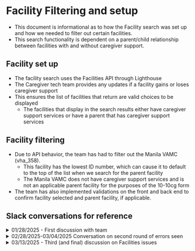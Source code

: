 # Facility Filtering and setup
- This document is informational as to how the Facility search was set up and how we needed to filter out certain facilities.
- This search functionality is dependent on a parent/child relationship between facilities with and without caregiver support.

## Facility set up
- The facility search uses the Facilities API through Lighthouse
- The Caregiver tech team provides any updates if a facility gains or loses caregiver support
- This ensures the list of facilities that return are valid choices to be displayed
     - The facilities that display in the search results either have caregiver support services or have a parent that has caregiver support services
 
## Facility filtering
- Due to API behavior, the team has had to filter out the Manila VAMC (vha_358).
     - This facility has the lowest ID number, which can cause it to default to the top of the list when we search for the parent facility
     - The Manila VAMC does not have caregiver support services and is not an applicable parent facility for the purposes of the 10-10cg form
- The team has also implemented validations on the front and back end to confirm facility selected and parent facility, if applicable.

## Slack conversations for reference

<details>
     <Summary>01/28/2025 - First discussion with team</Summary>

**Mitch Saltykov**
Jan 28th at 8:06 AM

Hey, Heather Justice Brandon Cooper and I have been looking at the CG issue with folks looking in Santa Fe but being redirected to Manilla. There was a bug in how we handled requests for parent facilities that aren't in the initial result set, which we've worked through, but we noticed that the Manilla facility (vha_358) does not offer Caregiver Support services. We didn't notice this before because the Philippine Islands' "state" code varies between "PI" and "PH" across the app.
Do we know what Caregivers in Manilla are supposed to do for support? It's the only international VA health office, and it's not like any other facilities are going to be "close enough", right? With this bug fixed, we won't be sending folks to Manilla from Santa Fe, but we will still have no options for Philippine Veterans' Caregivers....

Best-case scenario would be that this is an oversight, and the facility's Lighthouse data should be updated to reflect that it does offer caregiver services. But if not...? This is the only parent facility in our system that  doesn't offer Caregiver Services.
Should we special-case this to direct to a different facility that does offer them? Should we block Caregiver signups from the Philippines? Should we allow these signups even though the facility won't offer the support they'd need, since it gets them in the system?
... do we have a sense of how many CG applications we get from the Philippines, for that matter? Would be good to know the scope of this issue.

**Heather Justice**
  Jan 28th at 8:10 AM
The CG program only applies to US based facilities and Veterans residing in US (and territories)
So the Manila facility is not applicable
In theory, it should not come up as a valid parent facility for a US clinic (edited) 

**Mitch Saltykov**
  Jan 28th at 8:13 AM
well, it won't come up for US searches any more, but if you search for the address ("Pasay City") or Manila, it comes up.

**Heather Justice**
  Jan 28th at 8:13 AM
I suppose we should consider user behavior.  When asked where the Veteran seeks care, would they search for the Manila location?
unlikely but it could happen..

**Mitch Saltykov**
  Jan 28th at 8:14 AM
to recap, the logic is:
caregiver searches for a facility
we show a list
they pick one
if they pick one that offers caregiver services, we assign them that same one
if not, we assign them its parent facility
all parent facilities offer caregiver support
... except for this one Manila facility, which is its own parent but doesn't
(all parent facilities are their own parents)

**Brandon Cooper**
  Jan 28th at 8:16 AM
In the case that a Veteran has legitimately selected Manila as their location, we would submit it and Carma would flag it as not valid, which at that point they have now started the process of applying and Carma can figure out where they should get care? The alternative is to block it, which would then either lead the Veteran to not apply, or select a facility somewhere in the US? I don't know which is more desirable. An edge case for sure, though.

**Heather Justice**
  Jan 28th at 8:17 AM
Also a good point.  At least if they apply, based on the last convo we had with CG stakeholders that they want people to just apply, this could be a valid edge case and most likely rare

**Brandon Cooper**
  Jan 28th at 8:18 AM
As far as we can tell this is the only parent VA Facility that does not offer caregiver services. We missed it previously because the value used for the state code was changed from what it was in vets-json-schema.

**Heather Justice**
  Jan 28th at 8:20 AM
Ok.. and what is the effort if we wanted to filter it out?

**Mitch Saltykov**
  Jan 28th at 8:25 AM
we're talking through options... it depends on what UX we want:
if it's not too frustrating, an easy solution would be to let them search for whatever facility, even this one if they e.g., put in a Philippine address, then after the select it we check if it's this one facility. if so, we tell them there's no caregiver support facility on the page we now use for confirmation.
we could prevent them from even picking the Manila facility, but that might be worse? like, I don't want people frustrated by us telling them the VA facility the Vet definitely already uses doesn't exist. (edited) 

**Heather Justice**
  Jan 28th at 8:30 AM
what are the chances that a Veteran uses the Manila facility if they live in the US

**Brandon Cooper**
  Jan 28th at 8:30 AM
I'd have to imagine very low?

**Mitch Saltykov**
  Jan 28th at 8:30 AM
we could raise warnings earlier, during the Vet address input? but maybe there are legitimate situations where a Vet lives in the Philippines and has a caregiver who doesn't or something?

**Heather Justice**
  Jan 28th at 8:31 AM
They cant

**Mitch Saltykov**
  Jan 28th at 8:31 AM
How much remote care do Caregivers offer?

ok

**Heather Justice**
  Jan 28th at 8:31 AM
The Veteran has to live in the US or US Territory.  This is tru for health enrollment too
so if the Veteran is enrolled in VA health care (which is required for this program), then they must reside in US.  Then it would follow that the facility they visit must also be in US

**Brandon Cooper**
  Jan 28th at 8:33 AM
Do we consider leaving it as is for now, and if we hear of a bunch of Veterans legitimately enrolling in caregiver support then we look at filtering it out?

**Heather Justice**
  Jan 28th at 8:34 AM
I think so yes.  It seems the least likely use case

**Mitch Saltykov**
  Jan 28th at 8:34 AM
but the Manila facility does offer some services:
https://www.va.gov/manila-va-clinic/
The Manila VA Outpatient Clinic (Manila VA OPC) is the only VA facility located in a foreign country. The eligibility criteria to receive medical services for Veterans living or traveling outside the United States are different than for Veterans located in the United States and its territories. The Manila VA OPC and VA Foreign Medical Program (FMP) provide medical care to Veterans only for their VA-rated, service-connected disability, or any disability associated with and held to be aggravating a VA-rated, service-connected disability (in accordance with 38 U.S.C. 1724 and 38 C.F.R. 17.35).

"don't do anything" has a considerably lower effort-estimate than "that stuff we said"!

do we already have a dashboard or something tracking where requests come from in or out of the US? if this search volume is zero that'd be great to know


**Heather Justice**
  Jan 28th at 8:43 AM
hmm.. let me check something.  We dont have a dashboard, but i have a list of users that changed or got rerouted to another facility (from when I was looking up how often that happens)

ok I can say that from Jan 2022 - Jan 2023, no cases were ever transferred to or from Manila VA facility


**Mitch Saltykov**
  Jan 28th at 8:49 AM
outstanding!


**Heather Justice**
  Jan 28th at 8:50 AM
Ok so based on a rare occurrence and likelihood that someone would intentionally search and select the Manila VA facility, we agree to not filter it out at this time?

</details>

<details>
     <Summary>02/28/2025-03/04/2025 Conversation on second round of errors seen</Summary>

**Heather Justice**
  Feb 28th at 12:27 PM
Hey there Mitch Saltykov and Brandon Cooper
 - we just got an email from Gaspare (CG) that they got a form with Manila facility.  We will need to look into this, see if we can identify the actual facility, and see what we can do to resolve this issue (crazy how Manila keeps coming into our lives!)
We received an unroutable online 10-10CG (Case CD-1890659); The VA Medical Center that populated on the pdf is just “358”, which I think might be the Manila VA Clinic.
Upon testing the online application screen, there does not appear to be a confirmation screen for an associated VA Medical Center for this clinic. I’ve also noticed that when you type certain data in the search facility field, like 3 digit numbers, like 123, 333, 444 etc. – Manila VA Clinic comes up as a search result.
Heather, could we review what happened from the va.gov perspective? Is this possibly an unintended result of the facility search update?
We would also like a confirmation of which VA Medical Center is supposed to be forwarded apps from the Manila VA Clinic, if possible.

**Mitch Saltykov**
  Feb 28th at 12:29 PM
repro'd in staging. oof.

**Heather Justice**
  Feb 28th at 12:37 PM
Created a ticket for investigating.  When we can get time to check it out.

**Brandon Cooper**
  Feb 28th at 12:41 PM
Should we just add something to never return Manila? I searched for 111  and this was what we sent to vets-api.
Those are legitimate lat/long coordinates, as seen by the map when I looked them up.
For whatever reason the api always seems to return Manila if it doesn't find it?

**Mitch Saltykov**
  Feb 28th at 12:42 PM
IIRC it sorted first in the results when we were dealing with it in the confirmation screen?

**Brandon Cooper**
  Feb 28th at 12:43 PM
I made a curl request with the lat/long shown above and Manila was the only result that was returned
So that is what the api is sending us back
Which was the same thing happening like you mentioned where if you send it invalid params it returns Manila. So maybe that's what's happening here too? But It looked like we are finding a lat/long result that is valid.
Although do we think they ended up with Manila by searching nonsense and selecting it, or by some other means? that'd be the thing to confirm
Of note too, we updated the pdf generation to submit the supplied facility id even if it is not shown in a hard coded list we are using to generate the name on the input field in the pdf. So I would expect Manila's id to show up in both the pdf and form data if it was selected.


**Heather Justice**
  Feb 28th at 12:47 PM
i would wager the nonsense route, or typo..
i dunno tho

**Mitch Saltykov**
  Feb 28th at 12:47 PM
Plausible. Searching on 12345 yields normal results, but 1234 gives Manila.
... though 11111 explicitly says
No search results found.

**Allan To**
  Feb 28th at 12:48 PM
do we know if veterans or anyone filling the form would search by facility id?

**Brandon Cooper**
  Feb 28th at 12:49 PM
I can't imagine they would? No true idea though.

**Heather Justice**
  Feb 28th at 12:49 PM
But then they would have to select Manila, right?

**Brandon Cooper**
  Feb 28th at 12:50 PM
@Mitch Saltykov
 If you look at the network requests, 11111returns an empty response from mapbox, while the 111 search returns valid lat/long. That's why it shows the error there.
Heather Justice Yeah, as far as we can tell that is how it should be working. That's my concern is if we maybe are missing a spot where it sets it on it's own since it seems the Lighthouse api really wants to return it for some reason.

**Allan To**
  Feb 28th at 12:52 PM
At least the 358 showed up in the PDF so they were able to see that it was Manila

**Brandon Cooper**
  Feb 28th at 12:53 PM
allan.to I did one thing right at least :slightly_smiling_face:
Since we know a Veteran is not permitted to get Caregiver services at the Manila Clinic, what's anyones thought about filtering it out from results?

**Allan To**
  Feb 28th at 12:55 PM
Brandon Cooper you always do a good job!

**Heather Justice**
  Feb 28th at 1:00 PM
We originally agreed not to, but I think at this point, we need to.  The question is tho, how do we avoid it defaulting on the backend? (edited) 

**Mitch Saltykov**
  Feb 28th at 1:01 PM
If we filter out Manila on the frontend, then they won't be able to submit without redoing the search and getting something valid, right? so no backend concern?

**Brandon Cooper**
  Feb 28th at 1:02 PM
yep! It would just return the "No search results found".
And we can't really change what the lighthouse api returns to us unless we talk to their team about why it does that :shrug:
I wonder what the behavior on the facility locator is for this...although some of this could stem from how we use the mapbox api? idk.
https://www.va.gov/find-locations/?page=1&address=111&facilityType=health&serviceT[…]5D=15.36675&context=Barangay%20111%2C%20Manila%2C%20Philippines
If I search 111 it shows the Manila VA facility
Same with 123 https://www.va.gov/find-locations/?page=1&address=123&facilityType=health&serviceT[…]%5D=15.29904&context=Barangay%20123%2C%20Pasay%2C%20Philippines

**Allan To**
  Feb 28th at 1:04 PM
Would we be able to do some sort of dropdown similar to that page you linked?

**Mitch Saltykov**
  Feb 28th at 1:05 PM
5-digit searches must be looking for a zip code specifically, while 111 and the like go street address or something vague

**Allan To**
  Feb 28th at 1:05 PM
If you put 111 it shows those two

**Brandon Cooper**
  Feb 28th at 1:05 PM
We can do almost anything :slightly_smiling_face: It just takes time to do it. It looks like they're just displaying the mapbox results which is what we do get back.
Looks like it does a partial match on the zip :shrug:
Realistically, this is no different than someone filling out a paper form and putting the Manila clinic on it, right?
Mitch Saltykov didn't we validate this is the only "parent" clinic that doesn't offer caregiver services?
Or maybe we just know only US based "parent" facilities do?

**Mitch Saltykov**
  Feb 28th at 1:08 PM
Barangay 111
https://en.wikipedia.org/wiki/Barangay
searching marginally larger numbers shifts the map around a little, presumably for different divisions
WikipediaWikipedia
Barangay
The barangay (; abbreviated as Brgy. or Bgy.), historically referred to as barrio, is the smallest administrative division in the Philippines. Named after the precolonial polities of the same name, modern barangays are political subdivisions of cities and municipalities which are analogous to villages, districts, neighborhoods, suburbs, or boroughs. The word barangay originated from balangay, a type of boat used by a group of Austronesian peoples when they migrated to the Philippines.
All municipalities and cities in the Philippines are politically subdivided into barangays, with the exception of the municipalities of Adams in Ilocos Norte and Kalayaan in Palawan, each containing a single bar… Show more
https://en.wikipedia.org/wiki/Barangay


**Allan To**
  Feb 28th at 1:09 PM
I think what we're worried about is if Manila somehow gets unintentionally filled even if they select another facility, but I could be wrong

**Brandon Cooper**
  Feb 28th at 1:10 PM
Agree with you on that, 
allan.to. I think the ticket Heather made could make sense as an investigation to see if there is something we are missing and this is unintentionally being set? Doing something do never allow it may fix it, but if it is accidentally occurring I'd like to know why/where.

**Heather Justice**
  Feb 28th at 1:31 PM
just got another report of it happening "358" listed in the facilities field

**Brandon Cooper**
  Feb 28th at 1:33 PM
I wonder if just not allowing it is the best first step? With the fact that the API is returning it it could be tricky to track down why it's happening, but if we block it it will at least fix it.

**Heather Justice**
  Feb 28th at 1:34 PM
That seems like the quickest, easiest solution.  We would definitely want to test these same scenarios to make sure it doesnt come back up
FYI here is what Tammy said in her email
>We just received notification of another unroutable 1010cg with 358 listed as the VAMC where the Veteran receives care (CD-1891515). The address on the app is in Florida so don’t suspect they intended for this to go to the Manila VA

**Mitch Saltykov**
  Feb 28th at 1:34 PM
agreed. so if the result is just Manila we show No Results instead?

**Heather Justice**
  Feb 28th at 1:35 PM
yeah.. and Tammy's note above makes me feel like there is still some weird default happening, but I am only guessing

**Brandon Cooper**
  Feb 28th at 1:36 PM
I think we'll want to remove it from the results right after making the API request. So it should never show up, even in results where there are multiple facilities. Since it seems like it's not people searching and selecting?
We could also add some additional logging to validate what is being searched? Or maybe what is selected? That could tell us more and not have pii concerns. Maybe they don't know what facility they want so since Manila showed up they selected it?

**Heather Justice**
  Feb 28th at 1:37 PM
agreed.. if there is any way we can stop it from coming up at all, would be great.. but yeah, i can't imagine it being selected on purpose.. especially twice now

**Mitch Saltykov**
  Feb 28th at 1:49 PM
that logging would have to be in PILs right? if we were concerned about the backend logging the output of MapBox, this would be even higher-risk.... (edited) 

**Brandon Cooper**
  Feb 28th at 1:56 PM
Yeah the search value would be pii for sure, but would the facility selection if it's not tied to a person? It could really just be a statsd metrics or something.

**Mitch Saltykov**
  Feb 28th at 1:56 PM
ahh, good point

**Heather Justice**
  Mar 4th at 5:46 AM
Hey gang, do we have any more thoughts on this issue?  The CG team will want an update.  Also, For the ones that failed, We don't have anything saved on them right? like we don't know if the personal info log had a different (actually chosen) facility?
Just noting it here that we will need to do several end-to-end tests with the tech team on this.  I know this is weird stuff, but we need to do everything we can to exhibit thoroughness on avoiding this issue

**Mitch Saltykov**
  Mar 4th at 5:58 AM
Brandon and I talked it through yesterday, and landed on specifically filtering out Manila from CG results for now, and showing the "No Search Results" error if it's the only thing there. Rolling that out will be a quicker fix, followed by talking to Lighthouse to understand why we're getting that search result in the first place. Brandon's owning that effort. (edited) 

**Brandon Cooper**
  Mar 4th at 6:10 AM
Yeah, after Mitch and I talked we thought pretty much not allowing Manila to be valid was the best initial step to ensure it's not happening, since right now it's technically valid for Manila to be selected, we just think they aren't intending for that to be the selection.

**Heather Justice**
  Mar 4th at 6:20 AM
Thanks yall!  I think yall are right with that being the best option.. It does seem odd that it is happening.  The thing that is throwing me is the last feedback we got from Tammy where the person was in FL.  What are the odds they would purposely select Manila?  And if they didn't, how did it still end up going downstream?

**Brandon Cooper**
  Mar 4th at 6:23 AM
I don't think they are purposefully selecting it. When we send "valid" query params for some calls to the facility api but nothing is found, it defaults to returning the full list. We grab the first result when getting the parent facility, since it should be the only one returned. Manila happens to be the first result that shows up since it's facility id is the lowest. I think there's a chance when we are getting the parent id and querying on that that something is broken and so it returns the full list. But we had validated that all of them have a valid parent id...so not sure about that.
I can't imagine anyone is purposefully selecting it.
In some ways, it is good that it's Manila that is returned since it is clearly incorrect. If it were returning a different invalid facility it'd be harder to notice.

**Heather Justice**
  Mar 4th at 6:25 AM
it is just crazy that if a person selects a facility, why is it getting overridden? Nvm (edited) 

**Mitch Saltykov**
  Mar 4th at 6:25 AM
My VA is in California, but my Caregiver Support is in New Mexico?! Ugh, fine, [gets in car]
would indeed be worse

**Heather Justice**
  Mar 4th at 6:25 AM
LOL 

**Brandon Cooper**
  Mar 4th at 6:58 AM
It's only for the parent facility, and if that's the case it should show them on the next page? But the way we have that page you may be just be like "I guess that's where it is?"

**Mitch Saltykov**
  Mar 4th at 6:59 AM
never underestimate how little people* read
* I mean this expansively. devs spend so much time not reading the error messages we're trying to address....

**Heather Justice**
  Mar 4th at 7:00 AM
LOL can confirm my own scanning-type of reading

**Mitch Saltykov**
  Mar 4th at 7:00 AM
everyone does! but so do webapp users, alas.

**Brandon Cooper**
  Mar 4th at 7:01 AM
Sorry guys I didn't read any of that.

**Brandon Cooper**
  Mar 4th at 7:12 AM
Heather Justice Would we be able to know the addresses for the submissions that had Manila for the facility? I wonder if we may be able to reproduce it if we assume they are searching for something near their home (which I know is not always true but seems like a thing to try at least)

**Heather Justice**
  Mar 4th at 7:14 AM
We could ask the CG team if they can get that kind of info (at least a city/state) that they could send via encrypted email

**Brandon Cooper**
  Mar 4th at 7:23 AM
Yeah city/state would enough
</details>

<details>
     <Summary>03/13/2025 - Third (and final) discussion on Facilities issues</Summary>

**Heather Justice**
  Thursday at 6:37 AM
Brandon Cooper Mitch Saltykov - forwarded yall an email from Gaspare.  Something is up with the search in Prod for CG.

**Heather Justice**
  Thursday at 6:38 AM
Tampa, FL came up fine.  But the search for the SD parameters I used in Staging yesterday are not turning up results.  Also, i searched "South Dakota" and it loads up to 2 pages of results but the button is not loading any more (edited) 

**Brandon Cooper**
  Thursday at 6:39 AM
What SD search params did you use?
Do prod and staging return the same things?

**Heather Justice**
  Thursday at 6:40 AM
same ones in the email.
57741
57785
Marcus, SD
Sturgis, SD
South Dakota

**Brandon Cooper**
  Thursday at 6:41 AM
Those look like they are appearing correct to me? What browser is he using? 
Mitch Saltykov Could it be a stale browser or something?

**Heather Justice**
  Thursday at 6:42 AM
staging works fine
prod is not working
i just tried it and got the same errors
chrome

**Brandon Cooper**
  Thursday at 6:42 AM
oh gotcha. I was checking staging
I will look at prod

**Heather Justice**
  Thursday at 6:43 AM
that will teach me not to check prod after deployment.. :facepalm:  I only checked staging yesterday

**Mitch Saltykov**
  Thursday at 6:44 AM
interesting - the facilities query is returning Fort Meade fine in prod, but there's an error displaying it:

**Brandon Cooper**
  Thursday at 6:47 AM
yeah...this is really weird. The response looks the exact same but it's displaying an error.

**Mitch Saltykov**
  Thursday at 6:47 AM
the no address code is live, so it's not that...
getting the same error in Safari
console just has a google analytics error, which I'd hope doesn't get in the way of things even if it fails

**Brandon Cooper**
  Thursday at 6:48 AM
Matt Long Any idea about environment differences in prod vs staging that could impact something like this?

**Matt Long**
  Thursday at 6:52 AM
I’m not sure I understand the question? Are you seeing a discrepancy with the data coming back or an issue with rendering results?

**Mitch Saltykov**
  Thursday at 6:53 AM
rendering.
the facilities request is getting data back like it should, but then we get the above-screenshotted error showing them... in prod, for certain South Dakota searches, per the email (edited) 

**Brandon Cooper**
  Thursday at 6:54 AM
This is the sentry log we are setting when the fetch returns an error http://sentry.vfs.va.gov/organizations/vsp/issues/310358/?project=-1&query=message%3A%22Error+fetching+Lighthouse+VA+facilities%22&statsPeriod=24h
It works fine in staging but is display our generic error in prod?

**Mitch Saltykov**
  Thursday at 6:58 AM
the only place that produces the Error fetching Lighthouse VA facilities
error is src/applications/caregivers/actions/fetchFacilities.js:90 , which is the catch for reformatting facilities for display

**Matt Long**
  Thursday at 6:58 AM
For debugging you, could try to run locally but assign the api to both staging and prod for an A/B test. It sounds like obviously something is getting tripped up in that fetch.
yarn watch --env api=https://staging-api.va.gov
yarn watch --env api=https://api.va.gov

**Brandon Cooper**
  Thursday at 7:01 AM
That will make my local vets-website hit those environments?

**Matt Long**
  Thursday at 7:03 AM
Correct, yes. You may have to disable CORS in your browser, but that lets you hit those to test things out.

**Brandon Cooper**
  Thursday at 7:04 AM
Is there a way to confirm vets-website has the most recent code? Per https://department-of-veterans-affairs.github.io/veteran-facing-services-tools/frontend-support-dashboard/ it does but is there an id or something that we can validate from the browser?

**Matt Long**
  Thursday at 7:08 AM
To my knowledge, no. I don’t think the build numbers are published anywhere.

**Mitch Saltykov**
  Thursday at 7:09 AM
I'm getting a 403 Forbidden trying to hit the prod api from local - where do we get the API keys for it?

**Adrian Rollett**
  Thursday at 7:09 AM
hmm, you can check the deployed hash for vets-api :thinkthonk: (edited) 
Mitch Saltykov log in to prod and then do a 'copy as curl' on an api request in your browser, easiest way :slightly_smiling_face: (edited) 

**Brandon Cooper**
  Thursday at 7:14 AM
The backend responses look exactly the same in staging and prod, and this error is what was displaying previously when we weren't handling the facility objects without addresses. So wondering if something could be up with that?

**Mitch Saltykov**
  Thursday at 7:17 AM
uh, that's a lot of content... which attribute is the vets-api API key in that?
(I already have a Mapbox key in my .env) (edited) 

**Brandon Cooper**
  Thursday at 7:24 AM
Yeah I am not sure which one is the token

**Mitch Saltykov**
  Thursday at 7:26 AM
huh. running locally, (at local vets-api) I'm getting the error searching for 57741, but it seems to be for OTHER South Dakota facilities not having addresses
er, we should have a zoom going for this shouldn't we

**Brandon Cooper**
  Thursday at 7:26 AM
Do you have the most up to date version of main?

**Mitch Saltykov**
  Thursday at 7:26 AM
oh, possibly not

**Brandon Cooper**
  Thursday at 7:26 AM
It was merged yesterday

**Mitch Saltykov**
  Thursday at 7:28 AM
ack, retrying

**Brandon Cooper**
  Thursday at 7:36 AM
https://us04web.zoom.us/j/79046860107?pwd=gWB9uzetyPbv0a1uNte7JyE0domICQ.1

**Mitch Saltykov**
  Thursday at 7:39 AM
okay, the prod code is in fact stale

**Brandon Cooper**
  Thursday at 7:40 AM
Can we trigger a new deploy or something to ensure it is the updated code?

**Matt Long**
  Thursday at 7:41 AM
You could push a PR with a silly little change. That would trigger a fresh deployment.

**Mitch Saltykov**
  Thursday at 7:43 AM
procedure, for reference:
open https://www.va.gov/family-and-caregiver-benefits/health-and-disability/comprehensi[…]ssistance-for-family-caregivers/apply-form-10-10cg/introduction
open the inspector
go to the Sources tab
right-click Top
Search in all files for /v0/caregivers_assistance_claims/facilities (our backend endpoint URL string is in the code explicitly, so it doesn't get minified)
go to the fetchFacilities.js one
scroll down to line 83 to find
physical: formatAddress(attributes?.address.physical)
confirming that we're always looking for physical under address even if address is undefined, so that bugfix of Brandon's is not in this code (edited) 
so, the mystery of why it's failing right now is solved.
the mystery of WHY it's failing is still afoot.

**Brandon Cooper**
  Thursday at 7:45 AM
https://github.com/department-of-veterans-affairs/vets-website/pull/35228 to add extra errors data to sentry log

**Mitch Saltykov**
  Thursday at 7:47 AM
(gut feeling is that something led to the Continuous Deploy-ed code getting overwritten with a later deploy... somehow? platform may know?)

**Brandon Cooper**
  Thursday at 7:53 AM
Heather Justice It looks like our change was never deployed even though the deploy status page says it did. We are going to deploy another small change that should deploy the client code with our change included. We'll let you know when it is deployed and we have validated it is working.

**Heather Justice**
  Thursday at 7:54 AM
oof.. that seems odd

**Adrian Rollett**
Thursday at 7:54 AM
can you link the commit that didn't go out?

**Brandon Cooper**
  Thursday at 7:54 AM
https://dsva.slack.com/archives/CBU0KDSB1/p1741877325744549 I hit up platform about it here
https://github.com/department-of-veterans-affairs/vets-website/commit/db90e017f0f89dfb1ecb7bc09c2d25d96e8ed506

**Brandon Cooper**
  Thursday at 8:28 AM
Looks like it is working in prod now
I confirmed the new code is currently out there too

**Matt Long**
  Thursday at 8:28 AM
Silly silly deployments!

**Heather Justice**
  Thursday at 8:33 AM
thank you all!  I have retested in Prod too and sent a note to Gaspare.
FYI - the CG team will want to hear about how we fixed this and the Manila issue in tomorrow's call
</details>
